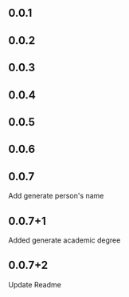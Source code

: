 ## 0.0.1
## 0.0.2
## 0.0.3
## 0.0.4
## 0.0.5
## 0.0.6
## 0.0.7
Add generate person's name
## 0.0.7+1
Added generate academic degree
## 0.0.7+2
Update Readme